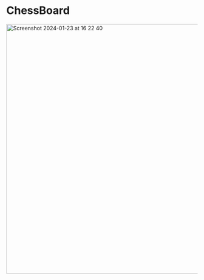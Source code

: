 # ChessBoard
<img width="659" alt="Screenshot 2024-01-23 at 16 22 40" src="https://github.com/nursematurhan/ChessBoard/assets/94144190/c8a872f3-9590-47dd-a74b-bcf5c2c14462">
